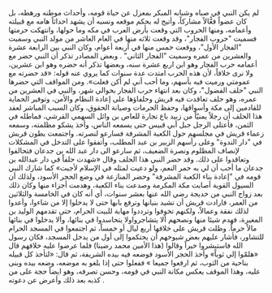 لم يكن النبي في صباه وشبابه المبكر بمعزل عن حياة قومه، وأحداث موطنه ورهطه، بل كان عضواً فعًّالاً مشاركاً، وأتيح له بحكم موقعه ونسبه أن يشهد احداثاً هامه مع قبيلته وأعمامه، ومنها الحروب التي وقعت بأرض العرب في مكه وما حولها، وانتهكت حرمتها فسميت "حروب الفجار"، وقد وقعت ثلاثه منها في العام العاشر من مولد النبي وسميت "الفجار الأول"، ووقعت خمس منها في  أربعة أعوام، وكان النبي بين الرابعة عشرة والعشرين من عمره وسميت "الفجار الثاني" . وبعض المصادر تذكر أن النبي حضر مع أعمامه حرب الفجار وهو ابن اربع عشرة سنه، وبعضها تذكر أنه حضره وهو ابن عشرين، ولا نرى خلافاً، لأن هذه الحرب امتدت عدة سنوات كما يروي عنه قوله: «قد حضرته مع عمومتي ورميت فيه بأسهم، وما أحب أني لم أكن فعلت». ومن المواقف التي حضرها النبي "حلف الفضول"، وكان بعد انتهاء حرب الفجار  بحوالي شهر، والنبي في العشرين من عمره، وهو حلف تعاقدت فيه قريش وحلفاؤها على إعادة النظام والأمن، وتوفير الحماية للقادمين إلى مكة وأسواقها، وحفظ الحرمات وصيانة الحقوق، وكان السبب المباشر لعقد هذا الحلف أن رجلاً يمنيّاً من زبيد باع تجارة للعاص بن وائل السهمي القرشي، فماطله في الثمن، فأعتلى الرجل جبل أبي قبيس حتى يسمعه الناس، وأخذ يشكو مظلمته، وسمعه زعماء قريش في مجلسهم حول الكعبة المشرفة فسارعو لنصرته. واجتمعت بطون قريش في "دار الندوة" وعلى رأسهم الزبير بن عبد المطلب، وأتفقوا على التدخل في المشكلات لإنصاف المظلوم ونصرة الضعيف، ثم سارعو الى دار عبد الله بن جدعان فتحالفوا وتعاقدوا على ذلك. وقد حضر النبي  هذا الحلف وقال «شهدت حلفاً في دار عبدالله بن جدعان ما أحب أن لي به حمر النعم، ولو دعيت لمثله في الإسلام لأجبت»   كما شارك النبي قومه في "إعادة بناء الكعبة المشرفة" وحضر المنازعة في وضع الحجر الأسود، ولذلك أن السيول القوية أصابت مكة المكرمة وصدعت بناء الكعبة، وهدمت أجزاء منها وكان ذلك بعد زواج النبي من خديجة رضي الله عنها بعشر سنوات، أي أنه كان في الخامسة والثلاثين من العمر، فارادت قريش أن تشيد بنيانها وترفع بابها حتى لا يدخلوا إلا من شاءوا، وأعدوا لذلك نفقة وعمالاً، ولكنهم تخوفوا وترددوا مهابة للبيت الحرام، حتى تقدمهم الوليد بن المغيرة، فهدم شيئا منها ونصحهم ألا يتشاجرواولا يتحاسدوا في بنائها، وألا يدخلوا في بنائها مالاً حرماً. وظلت قريش على خلافها أربع ليال أو خمساً، ثم اجتمعوا في المسجد الحرام للتشاور، فأشار عليهم بعض شيوخهم أن يحتكموا إلى أول من يدخل المسجد، فكان رسول الله فاستبشروا خيراً وقالوا (هذا الأمين محمد رضينا) فلما عرضوا عليه خلافهم قال «هلمّوا إلي ثوباً» وأخذ الحجر الأسود فوضعه فيه بيده الشريفة، ثم قال: «لتأخذ كل قبيله بناحية من الثوب، ثم ارفعوا جميعا » ففعلوا حتى إذا بلغو به موضعه، وضعه بيده وبنى عليه، وهذا الموقف يعكس مكانة النبي في قومه، وحسن تصرفه، وهو ايضاً حجة على من كذبه بعد ذلك وأعرض عن دعوته .